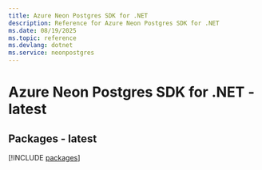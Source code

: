 ```yaml
---
title: Azure Neon Postgres SDK for .NET
description: Reference for Azure Neon Postgres SDK for .NET
ms.date: 08/19/2025
ms.topic: reference
ms.devlang: dotnet
ms.service: neonpostgres
---
```

# Azure Neon Postgres SDK for .NET - latest
## Packages - latest
[!INCLUDE [packages](neon-postgres-index.md)]